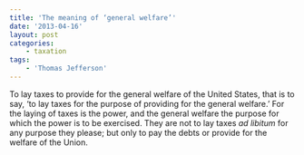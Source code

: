 ```yaml
---
title: 'The meaning of ‘general welfare’'
date: '2013-04-16'
layout: post
categories:
    - taxation
tags:
    - 'Thomas Jefferson'
---
```


To lay taxes to provide for the general welfare of the United States, that is to say, ‘to lay taxes for the purpose of providing for the general welfare.’ For the laying of taxes is the power, and the general welfare the purpose for which the power is to be exercised. They are not to lay taxes *ad libitum* for any purpose they please; but only to pay the debts or provide for the welfare of the Union.